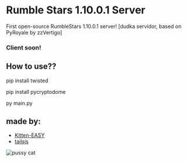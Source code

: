 # Rumble Stars 1.10.0.1 Server
First open-source RumbleStars 1.10.0.1 server! [dudka servidor, based on PyRoyale by zzVertigo]<br>
### Client soon!

## How to use??
pip install twisted

pip install pycryptodome

py main.py

## made by:

* [Kitten-EASY](https://github.com/kitenok228)
* [tailsjs](https://github.com/tailsjs)

![pussy cat](https://github.com/SnusDevTeam/RumbleStars-Server/raw/main/cat.png)
